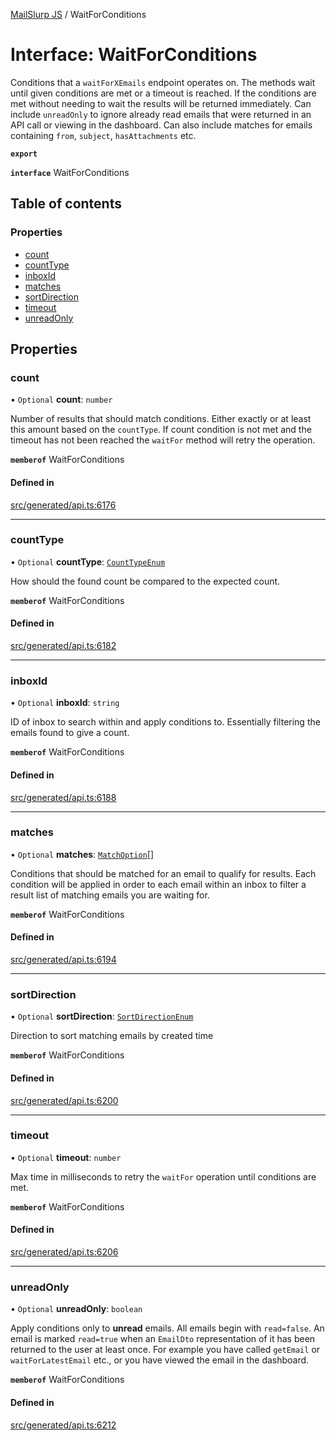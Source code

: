 [MailSlurp JS](../README.md) / WaitForConditions

# Interface: WaitForConditions

Conditions that a `waitForXEmails` endpoint operates on. The methods wait until given conditions are met or a timeout is reached. If the conditions are met without needing to wait the results will be returned immediately. Can include `unreadOnly` to ignore already read emails that were returned in an API call or viewing in the dashboard. Can also include matches for emails containing `from`, `subject`, `hasAttachments` etc.

**`export`**

**`interface`** WaitForConditions

## Table of contents

### Properties

- [count](WaitForConditions.md#count)
- [countType](WaitForConditions.md#counttype)
- [inboxId](WaitForConditions.md#inboxid)
- [matches](WaitForConditions.md#matches)
- [sortDirection](WaitForConditions.md#sortdirection)
- [timeout](WaitForConditions.md#timeout)
- [unreadOnly](WaitForConditions.md#unreadonly)

## Properties

### count

• `Optional` **count**: `number`

Number of results that should match conditions. Either exactly or at least this amount based on the `countType`. If count condition is not met and the timeout has not been reached the `waitFor` method will retry the operation.

**`memberof`** WaitForConditions

#### Defined in

[src/generated/api.ts:6176](https://github.com/mailslurp/mailslurp-client/blob/6bcf839/src/generated/api.ts#L6176)

___

### countType

• `Optional` **countType**: [`CountTypeEnum`](../enums/WaitForConditions.CountTypeEnum.md)

How should the found count be compared to the expected count.

**`memberof`** WaitForConditions

#### Defined in

[src/generated/api.ts:6182](https://github.com/mailslurp/mailslurp-client/blob/6bcf839/src/generated/api.ts#L6182)

___

### inboxId

• `Optional` **inboxId**: `string`

ID of inbox to search within and apply conditions to. Essentially filtering the emails found to give a count.

**`memberof`** WaitForConditions

#### Defined in

[src/generated/api.ts:6188](https://github.com/mailslurp/mailslurp-client/blob/6bcf839/src/generated/api.ts#L6188)

___

### matches

• `Optional` **matches**: [`MatchOption`](MatchOption.md)[]

Conditions that should be matched for an email to qualify for results. Each condition will be applied in order to each email within an inbox to filter a result list of matching emails you are waiting for.

**`memberof`** WaitForConditions

#### Defined in

[src/generated/api.ts:6194](https://github.com/mailslurp/mailslurp-client/blob/6bcf839/src/generated/api.ts#L6194)

___

### sortDirection

• `Optional` **sortDirection**: [`SortDirectionEnum`](../enums/WaitForConditions.SortDirectionEnum.md)

Direction to sort matching emails by created time

**`memberof`** WaitForConditions

#### Defined in

[src/generated/api.ts:6200](https://github.com/mailslurp/mailslurp-client/blob/6bcf839/src/generated/api.ts#L6200)

___

### timeout

• `Optional` **timeout**: `number`

Max time in milliseconds to retry the `waitFor` operation until conditions are met.

**`memberof`** WaitForConditions

#### Defined in

[src/generated/api.ts:6206](https://github.com/mailslurp/mailslurp-client/blob/6bcf839/src/generated/api.ts#L6206)

___

### unreadOnly

• `Optional` **unreadOnly**: `boolean`

Apply conditions only to **unread** emails. All emails begin with `read=false`. An email is marked `read=true` when an `EmailDto` representation of it has been returned to the user at least once. For example you have called `getEmail` or `waitForLatestEmail` etc., or you have viewed the email in the dashboard.

**`memberof`** WaitForConditions

#### Defined in

[src/generated/api.ts:6212](https://github.com/mailslurp/mailslurp-client/blob/6bcf839/src/generated/api.ts#L6212)
